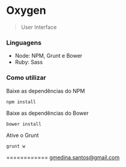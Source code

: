 # Oxygen

> User Interface

### Linguagens

- Node: NPM, Grunt e Bower
- Ruby: Sass

### Como utilizar

Baixe as dependências do NPM

```shell
npm install
```

Baixe as dependências do Bower

```shell
bower install
```

Ative o Grunt

```shell
grunt w
```

============
gmedina.santos@gmail.com